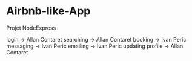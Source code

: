 # Airbnb-like-App
Projet NodeExpress


login -> Allan Contaret
searching -> Allan Contaret
booking -> Ivan Peric
messaging -> Ivan Peric
emailing -> Ivan Peric
updating profile -> Allan Contaret

